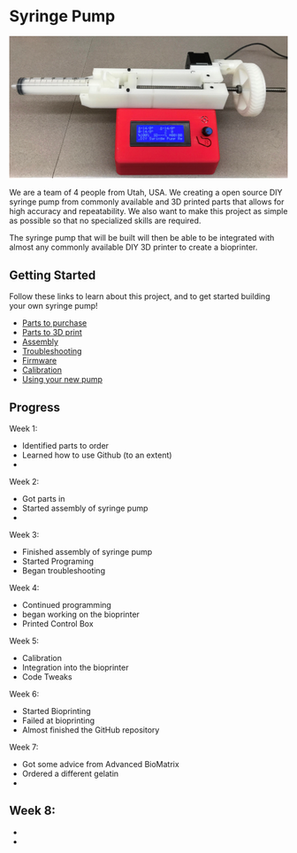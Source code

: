 # Syringe Pump
<p align="center">
<img src="https://github.com/FOSH-following-demand/Syringe_Pump/blob/master/Photos/IMG_6256.JPG" width="700"/>


We are a team of 4 people from Utah, USA. We creating a open source DIY syringe pump from commonly available and 3D printed parts that allows for high accuracy and repeatability. We also want to make this project as simple as possible so that no specialized skills are required.

The syringe pump that will be built will then be able to be integrated with almost any commonly available DIY 3D printer to create a bioprinter.

## Getting Started

Follow these links to learn about this project, and to get started building your own syringe pump!
- [Parts to purchase](Bill_of_Materialss)
- [Parts to 3D print](3D_Printed_Parts.csv)
- [Assembly](Assembly_Instructions.md)
- [Troubleshooting](Troubleshooting.md)
- [Firmware](Firmware)
- [Calibration](Calibration.md)
- [Using your new pump](Getting_Started.md)
## Progress

Week 1:
- Identified parts to order
- Learned how to use Github (to an extent)
-

Week 2:
- Got parts in
- Started assembly of syringe pump
-

Week 3:
- Finished assembly of syringe pump
- Started Programing
- Began troubleshooting

Week 4:
- Continued programming
- began working on the bioprinter
- Printed Control Box

Week 5:
- Calibration
- Integration into the bioprinter
- Code Tweaks

Week 6:
- Started Bioprinting
- Failed at bioprinting
- Almost finished the GitHub repository

Week 7:
- Got some advice from Advanced BioMatrix
- Ordered a different gelatin
-

Week 8:
-
-
-
